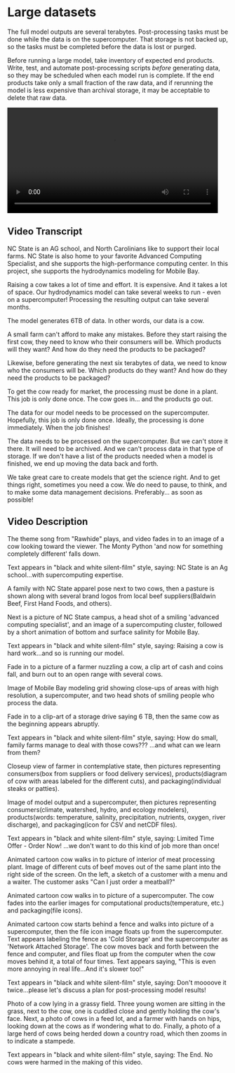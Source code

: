 # Large datasets 
The full model outputs are several terabytes. Post-processing tasks must be done while the data is on the supercomputer. That storage is not backed up, so the tasks must be completed before the data is lost or purged.

Before running a large model, take inventory of expected end products.  Write, test, and automate post-processing scripts *before* generating data, so they may be scheduled when each model run is complete.  If the end products take only a small fraction of the raw data, and if rerunning the model is less expensive than archival storage, it may be acceptable to delete that raw data. 

<video allow="fullscreen" frameBorder="0" style="width:50vw" controls controlsList="nodownload" ><source src="https://renc.osn.xsede.org/ees210015-bucket01/img/video/ourdatacow.mp4" /></video>

## Video Transcript

NC State is an AG school, and North Carolinians like to support their local farms. NC State is also home to your favorite Advanced Computing Specialist, and she supports the high-performance computing center. In this project, she supports the hydrodynamics modeling for Mobile Bay.

Raising a cow takes a lot of time and effort. It is expensive. And it takes a lot of space.  Our hydrodynamics model can take several weeks to run - even on a supercomputer!  Processing the resulting output can take several months.

The model generates 6TB of data. In other words, our data is a cow.

A small farm can't afford to make any mistakes.  Before they start raising the first cow, they need to know who their consumers will be.  Which products will they want?  And how do they need the products to be packaged?

Likewise, before generating the next six terabytes of data, we need to know who the consumers will be.  Which products do they want?  And how do they need the products to be packaged?

To get the cow ready for market, the processing must be done in a plant.  This job is only done once.  The cow goes in...  and the products go out.

The data for our model needs to be processed on the supercomputer.  Hopefully, this job is only done once.  Ideally, the processing is done immediately.  When the job finishes!

The data needs to be processed on the supercomputer.  But we can't store it there. It will need to be archived.  And we can't process data in that type of storage.  If we don't have a list of the products needed when a model is finished, we end up moving the data back and forth. 

We take great care to create models that get the science right.  And to get things right, sometimes you need a cow.  We do need to pause, to think, and to make some data management decisions.  Preferably...  as soon as possible!

## Video Description
The theme song from "Rawhide" plays, and video fades in to an image of a cow looking toward the viewer.  The Monty Python 'and now for something completely different' falls down.  

Text appears in "black and white silent-film" style, saying: NC State is an Ag school...with supercomputing expertise.  

A family with NC State apparel pose next to two cows, then a pasture is shown along with several brand logos from local beef suppliers(Baldwin Beef, First Hand Foods, and others).  

Next is a picture of NC State campus, a head shot of a smiling 'advanced computing specialist', and an image of a supercomputing cluster, followed by a short animation of bottom and surface salinity for Mobile Bay.

Text appears in "black and white silent-film" style, saying: Raising a cow is hard work...and so is running our model.

Fade in to a picture of a farmer nuzzling a cow, a clip art of cash and coins fall, and burn out to an open range with several cows.

Image of Mobile Bay modeling grid showing close-ups of areas with high resolution, a supercomputer, and two head shots of smiling people who process the data.  

Fade in to a clip-art of a storage drive saying 6 TB, then the same cow as the beginning appears abruptly.

Text appears in "black and white silent-film" style, saying: How do small, family farms manage to deal with those cows??? ...and what can we learn from them?

Closeup view of farmer in contemplative state, then pictures representing consumers(box from suppliers or food delivery services), products(diagram of cow with areas labeled for the different cuts), and packaging(individual steaks or patties).

Image of model output and a supercomputer, then pictures representing consumers(climate, watershed, hydro, and ecology modelers), products(words: temperature, salinity, precipitation, nutrients, oxygen, river discharge), and packaging(icon for CSV and netCDF files).

Text appears in "black and white silent-film" style, saying: Limited Time Offer - Order Now!  ...we don't want to do this kind of job more than once! 

Animated cartoon cow walks in to picture of interior of meat processing plant.  Image of different cuts of beef moves out of the same plant into the right side of the screen.  On the left, a sketch of a customer with a menu and a waiter.  The customer asks "Can I just order a meatball?"

Animated cartoon cow walks in to picture of a supercomputer. The cow fades into the earlier images for computational products(temperature, etc.) and packaging(file icons).

Animated cartoon cow starts behind a fence and walks into picture of a supercomputer, then the file icon image floats up from the supercomputer. Text appears labeling the fence as 'Cold Storage' and the supercomputer as 'Network Attached Storage'.  The cow moves back and forth between the fence and computer, and files float up from the computer when the cow moves behind it, a total of four times.  Text appears saying, "This is even more annoying in real life...And it's slower too!"

Text appears in "black and white silent-film" style, saying: Don't moooove it twice...please let's discuss a plan for post-processing model results!

Photo of a cow lying in a grassy field.  Three young women are sitting in the grass, next to the cow, one is cuddled close and gently holding the cow's face.  Next, a photo of cows in a feed lot, and a farmer with hands on hips, looking down at the cows as if wondering what to do.  Finally, a photo of a large herd of cows being herded down a country road, which then zooms in to indicate a stampede.

Text appears in "black and white silent-film" style, saying: The End.  No cows were harmed in the making of this video. 
 

 
  
 
